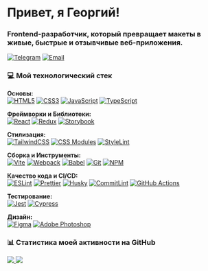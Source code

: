 <h1 align="start">Привет, я Георгий!</h1>
<h3 align="start">Frontend-разработчик, который превращает макеты в живые, быстрые и отзывчивые веб-приложения.</h3>

<p align="start">
  <a href="https://t.me/KotlyDev" target="_blank"><img alt="Telegram" src="https://img.shields.io/badge/Telegram-%232CA5E0.svg?&style=for-the-badge&logo=telegram&logoColor=white" /></a>
  <a href="mailto:george.nozdrin@yandex.ru"><img alt="Email" src="https://img.shields.io/badge/Gmail-%23D14836.svg?&style=for-the-badge&logo=gmail&logoColor=white" /></a>
</p>

### 💻 Мой технологический стек

<p align="start">
  <strong>Основы:</strong><br>
  <a href="#"><img alt="HTML5" src="https://img.shields.io/badge/html5-%23E34F26.svg?&style=for-the-badge&logo=html5&logoColor=white"></a>
  <a href="#"><img alt="CSS3" src="https://img.shields.io/badge/css3-%231572B6.svg?&style=for-the-badge&logo=css3&logoColor=white"></a>
  <a href="#"><img alt="JavaScript" src="https://img.shields.io/badge/javascript-%23323330.svg?&style=for-the-badge&logo=javascript&logoColor=%23F7DF1E"></a>
  <a href="#"><img alt="TypeScript" src="https://img.shields.io/badge/typescript-%23007ACC.svg?&style=for-the-badge&logo=typescript&logoColor=white"></a>
  
  <strong>Фреймворки и Библиотеки:</strong><br>
  <a href="#"><img alt="React" src="https://img.shields.io/badge/react-%2320232A.svg?&style=for-the-badge&logo=react&logoColor=%2361DAFB"></a>
  <a href="#"><img alt="Redux" src="https://img.shields.io/badge/redux-%23593d88.svg?&style=for-the-badge&logo=redux&logoColor=white"></a>
  <a href="#"><img alt="Storybook" src="https://img.shields.io/badge/storybook-%23FF4785.svg?&style=for-the-badge&logo=storybook&logoColor=white"></a>

  <strong>Стилизация:</strong><br>
  <a href="#"><img alt="TailwindCSS" src="https://img.shields.io/badge/tailwindcss-%2338B2AC.svg?&style=for-the-badge&logo=tailwind-css&logoColor=white"></a>
  <a href="#"><img alt="CSS Modules" src="https://img.shields.io/badge/css%20modules-%23000000.svg?&style=for-the-badge&logo=css-modules&logoColor=white"></a>
  <a href="#"><img alt="StyleLint" src="https://img.shields.io/badge/stylelint-000?style=for-the-badge&logo=stylelint&logoColor=white"></a>
  
  <strong>Сборка и Инструменты:</strong><br>
  <a href="#"><img alt="Vite" src="https://img.shields.io/badge/vite-%23646CFF.svg?&style=for-the-badge&logo=vite&logoColor=white"></a>
  <a href="#"><img alt="Webpack" src="https://img.shields.io/badge/webpack-%238DD6F9.svg?&style=for-the-badge&logo=webpack&logoColor=black"></a>
  <a href="#"><img alt="Babel" src="https://img.shields.io/badge/babel-%23F9DC3E.svg?&style=for-the-badge&logo=babel&logoColor=black"></a>
  <a href="#"><img alt="Git" src="https://img.shields.io/badge/git-%23F05033.svg?&style=for-the-badge&logo=git&logoColor=white"></a>
  <a href="#"><img alt="NPM" src="https://img.shields.io/badge/NPM-CB3837?style=for-the-badge&logo=npm&logoColor=white"></a>

  <strong>Качество кода и CI/CD:</strong><br>
  <a href="#"><img alt="ESLint" src="https://img.shields.io/badge/eslint-3A33D1?style=for-the-badge&logo=eslint&logoColor=white"></a>
  <a href="#"><img alt="Prettier" src="https://img.shields.io/badge/prettier-1A2C34?style=for-the-badge&logo=prettier&logoColor=F7BA3E"></a>
  <a href="#"><img alt="Husky" src="https://img.shields.io/badge/husky-white?style=for-the-badge&logo=husky&logoColor=black"></a>
  <a href="#"><img alt="CommitLint" src="https://img.shields.io/badge/commitlint-59434C?style=for-the-badge&logo=commitlint&logoColor=white"></a>
  <a href="#"><img alt="GitHub Actions" src="https://img.shields.io/badge/github%20actions-%232671E5.svg?&style=for-the-badge&logo=githubactions&logoColor=white"></a>

  <strong>Тестирование:</strong><br>
  <a href="#"><img alt="Jest" src="https://img.shields.io/badge/jest-%23C21325.svg?&style=for-the-badge&logo=jest&logoColor=white"></a>
  <a href="#"><img alt="Cypress" src="https://img.shields.io/badge/cypress-%2317202C.svg?&style=for-the-badge&logo=cypress&logoColor=white"></a>

  <strong>Дизайн:</strong><br>
  <a href="#"><img alt="Figma" src="https://img.shields.io/badge/figma-%23F24E1E.svg?&style=for-the-badge&logo=figma&logoColor=white"></a>
  <a href="#"><img alt="Adobe Photoshop" src="https://img.shields.io/badge/adobe%20photoshop-%2331A8FF.svg?&style=for-the-badge&logo=adobe%20photoshop&logoColor=white"></a>
</p>

### 📊 Статистика моей активности на GitHub

<p align="start">
  <a href="https://github.com/anuraghazra/github-readme-stats">
    <img src="https://github-readme-stats.vercel.app/api?username=Geo1251&show_icons=true&locale=en&theme=tokyonight&count_private=true" />
  </a>
  <a href="https://github.com/anuraghazra/github-readme-stats">
    <img src="https://github-readme-stats.vercel.app/api/top-langs?username=Geo1251&layout=compact&locale=en&theme=tokyonight&langs_count=8" />
  </a>
</p>
